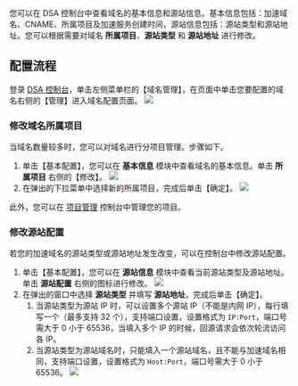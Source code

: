 您可以在 DSA 控制台中查看域名的基本信息和源站信息。基本信息包括：加速域名、CNAME、所属项目及加速服务创建时间，源站信息包括：源站类型和源站地址。您可以根据需要对域名 **所属项目**、**源站类型** 和 **源站地址** 进行修改。

## 配置流程
登录 [DSA 控制台](http://console.tce.fsphere.cn/dsa)，单击左侧菜单栏的【域名管理】，在页面中单击您要配置的域名右侧的【管理】进入域名配置页面。
![](http://imgcache.tce.fsphere.cn/static/mc.qcloudimg.com/static/img/e1269feaf9d48e7727e15ccb59503dfc/domain_manage.png)

### 修改域名所属项目
当域名数量较多时，您可以对域名进行分项目管理。步骤如下。
1. 单击【基本配置】，您可以在 **基本信息** 模块中查看域名的基本信息。单击 **所属项目** 右侧的【修改】。
![](http://imgcache.tce.fsphere.cn/static/mc.qcloudimg.com/static/img/1fe778734489645f612272621507ab23/change_project.png)
2. 在弹出的下拉菜单中选择新的所属项目，完成后单击【确定】。
![](http://imgcache.tce.fsphere.cn/static/mc.qcloudimg.com/static/img/a2b2522a590e585e1891cdf1f9b9e1ce/project_list.png)

此外，您可以在 [项目管理](http://console.tce.fsphere.cn/project) 控制台中管理您的项目。

### 修改源站配置
若您的加速域名的源站类型或源站地址发生改变，可以在控制台中修改源站配置。
1. 单击【基本配置】，您可以在 **源站信息** 模块中查看当前源站类型及源站地址。单击 **源站配置** 右侧的图标进行修改。
![](http://imgcache.tce.fsphere.cn/static/mc.qcloudimg.com/static/img/b14b460814a9689db6cf3698d67e74b8/server_info.png)
2. 在弹出的窗口中选择 **源站类型** 并填写 **源站地址**，完成后单击【确定】。
	1. 当源站类型为源站 IP 时，可以设置多个源站 IP（不能是内网 IP），每行填写一个（最多支持 32 个），支持端口设置，设置格式为 ```IP:Port```，端口号需大于 0 小于 65536，当填入多个 IP 的时候，回源请求会依次轮流访问各 IP。
	2. 当源站类型为源站域名时，只能填入一个源站域名，且不能与加速域名相同，支持端口设置，设置格式为 ```Host:Port```，端口号需大于 0 小于 65536。
![](http://imgcache.tce.fsphere.cn/static/mc.qcloudimg.com/static/img/ab7da4b0ab56a738f0a2e3f820ceb90b/change_server_type.png)